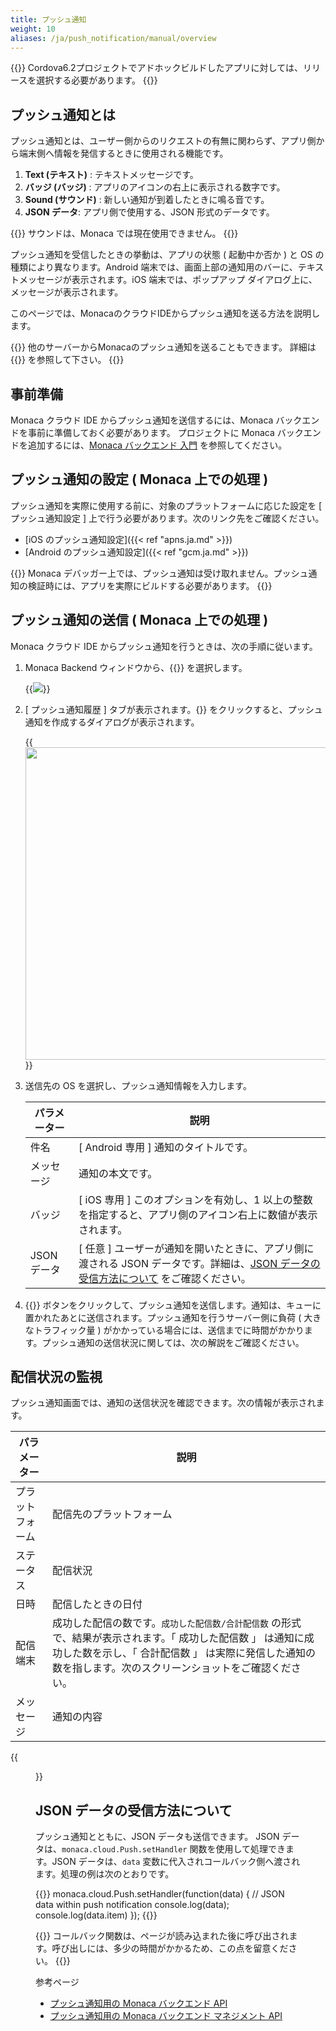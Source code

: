 ```yaml
---
title: プッシュ通知
weight: 10
aliases: /ja/push_notification/manual/overview
---
```


{{<note>}}
    Cordova6.2プロジェクトでアドホックビルドしたアプリに対しては、リリースを選択する必要があります。
{{</note>}}

## プッシュ通知とは

プッシュ通知とは、ユーザー側からのリクエストの有無に関わらず、アプリ側から端末側へ情報を発信するときに使用される機能です。

1.  **Text (テキスト)** : テキストメッセージです。
2.  **バッジ (バッジ)** : アプリのアイコンの右上に表示される数字です。
3.  **Sound (サウンド)** : 新しい通知が到着したときに鳴る音です。
4.  **JSON データ**: アプリ側で使用する、JSON 形式のデータです。

{{<note>}}
サウンドは、Monaca では現在使用できません。
{{</note>}}

プッシュ通知を受信したときの挙動は、アプリの状態 ( 起動中か否か ) と OS
の種類により異なります。Android
端末では、画面上部の通知用のバーに、テキストメッセージが表示されます。iOS
端末では、ポップアップ ダイアログ上に、メッセージが表示されます。

このページでは、MonacaのクラウドIDEからプッシュ通知を送る方法を説明します。

{{<note>}}
他のサーバーからMonacaのプッシュ通知を送ることもできます。 詳細は {{<link title="バックエンド マネジメント API" href="/en/reference/monaca_api/cloud_management/">}} を参照して下さい。
{{</note>}}

## 事前準備

Monaca クラウド IDE からプッシュ通知を送信するには、Monaca バックエンドを事前に準備しておく必要があります。 プロジェクトに Monaca バックエンドを追加するには、[Monaca バックエンド 入門](../../backend/new_backend/getting_started/) を参照してください。


## プッシュ通知の設定 ( Monaca 上での処理 )

プッシュ通知を実際に使用する前に、対象のプラットフォームに応じた設定を
\[ プッシュ通知設定 \]
上で行う必要があります。次のリンク先をご確認ください。

- [iOS のプッシュ通知設定]({{< ref "apns.ja.md" >}})
- [Android のプッシュ通知設定]({{< ref "gcm.ja.md" >}})

{{<note>}}
Monaca デバッガー上では、プッシュ通知は受け取れません。プッシュ通知の検証時には、アプリを実際にビルドする必要があります。
{{</note>}}

## プッシュ通知の送信 ( Monaca 上での処理 )

Monaca クラウド IDE からプッシュ通知を行うときは、次の手順に従います。

1.  Monaca Backend ウィンドウから、{{<guilabel name="プッシュ通知">}} を選択します。

    {{<img src="/images/backend/overview/push_notification.png">}}

2.  [ プッシュ通知履歴 ] タブが表示されます。{<guilabel name="アプリ宛に作成">}} をクリックすると、プッシュ通知を作成するダイアログが表示されます。

    {{<img src="/images/backend/overview/push_dialog.png" width="500">}}

3.  送信先の OS を選択し、プッシュ通知情報を入力します。

    | パラメーター | 説明 |
    |------------|-----|
    | 件名 | [ Android 専用 ] 通知のタイトルです。 |
    | メッセージ | 通知の本文です。 |
    | バッジ | [ iOS 専用 ] このオプションを有効し、1 以上の整数を指定すると、アプリ側のアイコン右上に数値が表示されます。| 
    | JSON データ | [ 任意 ] ユーザーが通知を開いたときに、アプリ側に渡される JSON データです。詳細は、[JSON データの受信方法について](#json-データの受信方法について) をご確認ください。|

4.  {{<guilabel name="追加する">}} ボタンをクリックして、プッシュ通知を送信します。通知は、キューに置かれたあとに送信されます。プッシュ通知を行うサーバー側に負荷 ( 大きなトラフィック量 ) がかかっている場合には、送信までに時間がかかります。プッシュ通知の送信状況に関しては、次の解説をご確認ください。

## 配信状況の監視

プッシュ通知画面では、通知の送信状況を確認できます。次の情報が表示されます。

| パラメーター | 説明 |
|------------|-----|
| プラットフォーム | 配信先のプラットフォーム |
| ステータス | 配信状況 |
| 日時 | 配信したときの日付 |
| 配信端末 | 成功した配信の数です。`成功した配信数/合計配信数` の形式で、結果が表示されます。「 成功した配信数 」 は通知に成功した数を示し、「 合計配信数 」 は実際に発信した通知の数を指します。次のスクリーンショットをご確認ください。|
| メッセージ | 通知の内容 |

{{<figure src="/images/backend/overview/3.png">}}

## JSON データの受信方法について

プッシュ通知とともに、JSON データも送信できます。 JSON
データは、`monaca.cloud.Push.setHandler`
関数を使用して処理できます。JSON データは、`data`
変数に代入されコールバック側へ渡されます。処理の例は次のとおりです。

{{<highlight javascript>}}
monaca.cloud.Push.setHandler(function(data) {
  // JSON data within push notification
  console.log(data);
  console.log(data.item)
});
{{</highlight>}}

{{<note>}}
コールバック関数は、ページが読み込まれた後に呼び出されます。呼び出しには、多少の時間がかかるため、この点を留意ください。
{{</note>}}

参考ページ

- [プッシュ通知用の Monaca バックエンド API](/ja/reference/monaca_api/cloud/push)
- [プッシュ通知用の Monaca バックエンド マネジメント API](/ja/reference/monaca_api/cloud_management/push)
